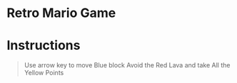 # Retro Mario Game


# Instructions

> Use arrow key to move Blue block 
> Avoid the Red Lava and take All the Yellow Points